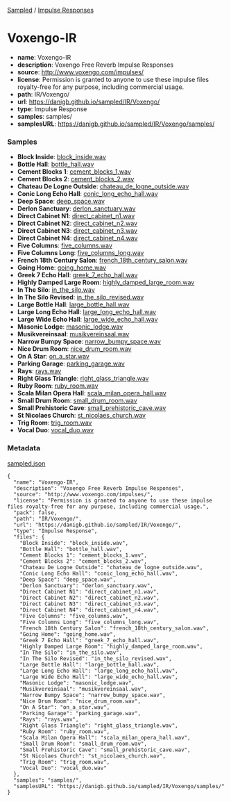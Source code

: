 [Sampled](https://danigb.github.io/sampled)
/
[Impulse Responses](https://danigb.github.io/sampled/IR)

# Voxengo-IR

- __name__: Voxengo-IR
- __description__: Voxengo Free Reverb Impulse Responses
- __source__: http://www.voxengo.com/impulses/
- __license__: Permission is granted to anyone to use these impulse files royalty-free for any purpose, including commercial usage.
- __path__: IR/Voxengo/
- __url__: https://danigb.github.io/sampled/IR/Voxengo/
- __type__: Impulse Response
- __samples__: samples/
- __samplesURL__: https://danigb.github.io/sampled/IR/Voxengo/samples/

### Samples

- __Block Inside__: [block_inside.wav](https://danigb.github.io/sampled/IR/Voxengo/samples/block_inside.wav)
- __Bottle Hall__: [bottle_hall.wav](https://danigb.github.io/sampled/IR/Voxengo/samples/bottle_hall.wav)
- __Cement Blocks 1__: [cement_blocks_1.wav](https://danigb.github.io/sampled/IR/Voxengo/samples/cement_blocks_1.wav)
- __Cement Blocks 2__: [cement_blocks_2.wav](https://danigb.github.io/sampled/IR/Voxengo/samples/cement_blocks_2.wav)
- __Chateau De Logne Outside__: [chateau_de_logne_outside.wav](https://danigb.github.io/sampled/IR/Voxengo/samples/chateau_de_logne_outside.wav)
- __Conic Long Echo Hall__: [conic_long_echo_hall.wav](https://danigb.github.io/sampled/IR/Voxengo/samples/conic_long_echo_hall.wav)
- __Deep Space__: [deep_space.wav](https://danigb.github.io/sampled/IR/Voxengo/samples/deep_space.wav)
- __Derlon Sanctuary__: [derlon_sanctuary.wav](https://danigb.github.io/sampled/IR/Voxengo/samples/derlon_sanctuary.wav)
- __Direct Cabinet N1__: [direct_cabinet_n1.wav](https://danigb.github.io/sampled/IR/Voxengo/samples/direct_cabinet_n1.wav)
- __Direct Cabinet N2__: [direct_cabinet_n2.wav](https://danigb.github.io/sampled/IR/Voxengo/samples/direct_cabinet_n2.wav)
- __Direct Cabinet N3__: [direct_cabinet_n3.wav](https://danigb.github.io/sampled/IR/Voxengo/samples/direct_cabinet_n3.wav)
- __Direct Cabinet N4__: [direct_cabinet_n4.wav](https://danigb.github.io/sampled/IR/Voxengo/samples/direct_cabinet_n4.wav)
- __Five Columns__: [five_columns.wav](https://danigb.github.io/sampled/IR/Voxengo/samples/five_columns.wav)
- __Five Columns Long__: [five_columns_long.wav](https://danigb.github.io/sampled/IR/Voxengo/samples/five_columns_long.wav)
- __French 18th Century Salon__: [french_18th_century_salon.wav](https://danigb.github.io/sampled/IR/Voxengo/samples/french_18th_century_salon.wav)
- __Going Home__: [going_home.wav](https://danigb.github.io/sampled/IR/Voxengo/samples/going_home.wav)
- __Greek 7 Echo Hall__: [greek_7_echo_hall.wav](https://danigb.github.io/sampled/IR/Voxengo/samples/greek_7_echo_hall.wav)
- __Highly Damped Large Room__: [highly_damped_large_room.wav](https://danigb.github.io/sampled/IR/Voxengo/samples/highly_damped_large_room.wav)
- __In The Silo__: [in_the_silo.wav](https://danigb.github.io/sampled/IR/Voxengo/samples/in_the_silo.wav)
- __In The Silo Revised__: [in_the_silo_revised.wav](https://danigb.github.io/sampled/IR/Voxengo/samples/in_the_silo_revised.wav)
- __Large Bottle Hall__: [large_bottle_hall.wav](https://danigb.github.io/sampled/IR/Voxengo/samples/large_bottle_hall.wav)
- __Large Long Echo Hall__: [large_long_echo_hall.wav](https://danigb.github.io/sampled/IR/Voxengo/samples/large_long_echo_hall.wav)
- __Large Wide Echo Hall__: [large_wide_echo_hall.wav](https://danigb.github.io/sampled/IR/Voxengo/samples/large_wide_echo_hall.wav)
- __Masonic Lodge__: [masonic_lodge.wav](https://danigb.github.io/sampled/IR/Voxengo/samples/masonic_lodge.wav)
- __Musikvereinsaal__: [musikvereinsaal.wav](https://danigb.github.io/sampled/IR/Voxengo/samples/musikvereinsaal.wav)
- __Narrow Bumpy Space__: [narrow_bumpy_space.wav](https://danigb.github.io/sampled/IR/Voxengo/samples/narrow_bumpy_space.wav)
- __Nice Drum Room__: [nice_drum_room.wav](https://danigb.github.io/sampled/IR/Voxengo/samples/nice_drum_room.wav)
- __On A Star__: [on_a_star.wav](https://danigb.github.io/sampled/IR/Voxengo/samples/on_a_star.wav)
- __Parking Garage__: [parking_garage.wav](https://danigb.github.io/sampled/IR/Voxengo/samples/parking_garage.wav)
- __Rays__: [rays.wav](https://danigb.github.io/sampled/IR/Voxengo/samples/rays.wav)
- __Right Glass Triangle__: [right_glass_triangle.wav](https://danigb.github.io/sampled/IR/Voxengo/samples/right_glass_triangle.wav)
- __Ruby Room__: [ruby_room.wav](https://danigb.github.io/sampled/IR/Voxengo/samples/ruby_room.wav)
- __Scala Milan Opera Hall__: [scala_milan_opera_hall.wav](https://danigb.github.io/sampled/IR/Voxengo/samples/scala_milan_opera_hall.wav)
- __Small Drum Room__: [small_drum_room.wav](https://danigb.github.io/sampled/IR/Voxengo/samples/small_drum_room.wav)
- __Small Prehistoric Cave__: [small_prehistoric_cave.wav](https://danigb.github.io/sampled/IR/Voxengo/samples/small_prehistoric_cave.wav)
- __St Nicolaes Church__: [st_nicolaes_church.wav](https://danigb.github.io/sampled/IR/Voxengo/samples/st_nicolaes_church.wav)
- __Trig Room__: [trig_room.wav](https://danigb.github.io/sampled/IR/Voxengo/samples/trig_room.wav)
- __Vocal Duo__: [vocal_duo.wav](https://danigb.github.io/sampled/IR/Voxengo/samples/vocal_duo.wav)





### Metadata

[sampled.json](https://danigb.github.io/sampled/IR/Voxengo/sampled.json)

```
{
  "name": "Voxengo-IR",
  "description": "Voxengo Free Reverb Impulse Responses",
  "source": "http://www.voxengo.com/impulses/",
  "license": "Permission is granted to anyone to use these impulse files royalty-free for any purpose, including commercial usage.",
  "pack": false,
  "path": "IR/Voxengo/",
  "url": "https://danigb.github.io/sampled/IR/Voxengo/",
  "type": "Impulse Response",
  "files": {
    "Block Inside": "block_inside.wav",
    "Bottle Hall": "bottle_hall.wav",
    "Cement Blocks 1": "cement_blocks_1.wav",
    "Cement Blocks 2": "cement_blocks_2.wav",
    "Chateau De Logne Outside": "chateau_de_logne_outside.wav",
    "Conic Long Echo Hall": "conic_long_echo_hall.wav",
    "Deep Space": "deep_space.wav",
    "Derlon Sanctuary": "derlon_sanctuary.wav",
    "Direct Cabinet N1": "direct_cabinet_n1.wav",
    "Direct Cabinet N2": "direct_cabinet_n2.wav",
    "Direct Cabinet N3": "direct_cabinet_n3.wav",
    "Direct Cabinet N4": "direct_cabinet_n4.wav",
    "Five Columns": "five_columns.wav",
    "Five Columns Long": "five_columns_long.wav",
    "French 18th Century Salon": "french_18th_century_salon.wav",
    "Going Home": "going_home.wav",
    "Greek 7 Echo Hall": "greek_7_echo_hall.wav",
    "Highly Damped Large Room": "highly_damped_large_room.wav",
    "In The Silo": "in_the_silo.wav",
    "In The Silo Revised": "in_the_silo_revised.wav",
    "Large Bottle Hall": "large_bottle_hall.wav",
    "Large Long Echo Hall": "large_long_echo_hall.wav",
    "Large Wide Echo Hall": "large_wide_echo_hall.wav",
    "Masonic Lodge": "masonic_lodge.wav",
    "Musikvereinsaal": "musikvereinsaal.wav",
    "Narrow Bumpy Space": "narrow_bumpy_space.wav",
    "Nice Drum Room": "nice_drum_room.wav",
    "On A Star": "on_a_star.wav",
    "Parking Garage": "parking_garage.wav",
    "Rays": "rays.wav",
    "Right Glass Triangle": "right_glass_triangle.wav",
    "Ruby Room": "ruby_room.wav",
    "Scala Milan Opera Hall": "scala_milan_opera_hall.wav",
    "Small Drum Room": "small_drum_room.wav",
    "Small Prehistoric Cave": "small_prehistoric_cave.wav",
    "St Nicolaes Church": "st_nicolaes_church.wav",
    "Trig Room": "trig_room.wav",
    "Vocal Duo": "vocal_duo.wav"
  },
  "samples": "samples/",
  "samplesURL": "https://danigb.github.io/sampled/IR/Voxengo/samples/"
}
```

